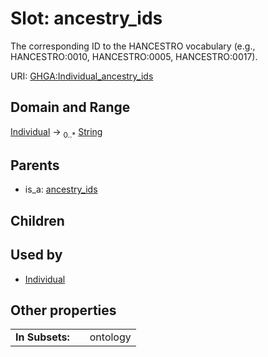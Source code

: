 
# Slot: ancestry_ids


The corresponding ID to the HANCESTRO vocabulary (e.g., HANCESTRO:0010, HANCESTRO:0005, HANCESTRO:0017).

URI: [GHGA:Individual_ancestry_ids](https://w3id.org/GHGA/Individual_ancestry_ids)


## Domain and Range

[Individual](Individual.md) &#8594;  <sub>0..\*</sub> [String](types/String.md)

## Parents

 *  is_a: [ancestry_ids](ancestry_ids.md)

## Children


## Used by

 * [Individual](Individual.md)

## Other properties

|  |  |  |
| --- | --- | --- |
| **In Subsets:** | | ontology |

